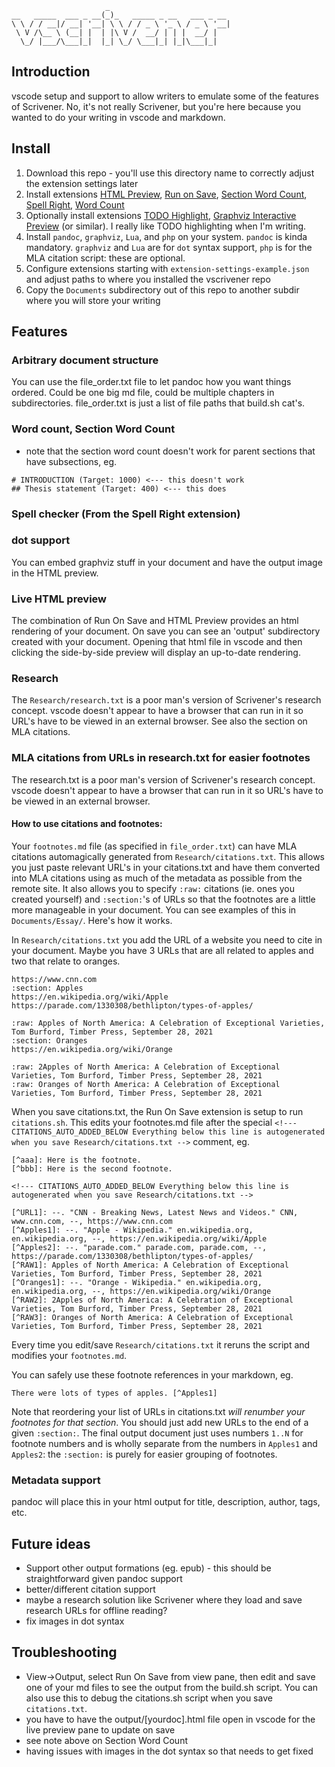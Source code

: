                          _                           
    __   _____  ___ _ __(_)_   _____ _ __   ___ _ __ 
    \ \ / / __|/ __| '__| \ \ / / _ \ '_ \ / _ \ '__|
     \ V /\__ \ (__| |  | |\ V /  __/ | | |  __/ |   
      \_/ |___/\___|_|  |_| \_/ \___|_| |_|\___|_|   


## Introduction
vscode setup and support to allow writers to emulate some of the features of Scrivener. No, it's not really Scrivener, but you're here because you wanted to do your writing in vscode and markdown.
## Install

1. Download this repo - you'll use this directory name to correctly adjust the extension settings later
1. Install extensions [HTML Preview](https://marketplace.visualstudio.com/items?itemName=george-alisson.html-preview-vscode), [Run on Save](https://marketplace.visualstudio.com/items?itemName=emeraldwalk.RunOnSave), [Section Word Count](https://marketplace.visualstudio.com/items?itemName=witulski.section-word-count-targets), [Spell Right](https://marketplace.visualstudio.com/items?itemName=ban.spellright), [Word Count](https://marketplace.visualstudio.com/items?itemName=ms-vscode.wordcount)
2. Optionally install extensions [TODO Highlight](https://marketplace.visualstudio.com/items?itemName=wayou.vscode-todo-highlight), [Graphviz Interactive Preview](https://marketplace.visualstudio.com/items?itemName=tintinweb.graphviz-interactive-preview) (or similar). I really like TODO highlighting when I'm writing.
3. Install `pandoc`, `graphviz`, `Lua`, and `php` on your system. `pandoc` is kinda mandatory. `graphviz` and `Lua` are for `dot` syntax support, `php` is for the MLA citation script: these are optional.
4. Configure extensions starting with `extension-settings-example.json` and adjust paths to where you installed the vscrivener repo
5. Copy the `Documents` subdirectory out of this repo to another subdir where you will store your writing

## Features
### Arbitrary document structure
You can use the file_order.txt file to let pandoc how you want things ordered. Could be one big md file, could be multiple chapters in subdirectories. file_order.txt is just a list of file paths that build.sh cat's.
### Word count, Section Word Count
* note that the section word count doesn't work for parent sections that have subsections, eg.

```
# INTRODUCTION (Target: 1000) <--- this doesn't work
## Thesis statement (Target: 400) <--- this does
```

### Spell checker (From the Spell Right extension)
### dot support
You can embed graphviz stuff in your document and have the output image in the HTML preview.

### Live HTML preview
The combination of Run On Save and HTML Preview provides an html rendering of your document. On save you can see an 'output' subdirectory created with your document. Opening that html file in vscode and then clicking the side-by-side preview will display an up-to-date rendering.

### Research
The `Research/research.txt` is a poor man's version of Scrivener's research concept. vscode doesn't appear to have a browser that can run in it so URL's have to be viewed in an external browser. See also the section on MLA citations.
### MLA citations from URLs in research.txt for easier footnotes
The research.txt is a poor man's version of Scrivener's research concept. vscode doesn't appear to have a browser that can run in it so URL's have to be viewed in an external browser. 

#### How to use citations and footnotes:

Your `footnotes.md` file (as specified in `file_order.txt`) can have MLA citations automagically generated from `Research/citations.txt`. This allows you just paste relevant URL's in your citations.txt and have them converted into MLA citations using as much of the metadata as possible from the remote site. It also allows you to specify `:raw:` citations (ie. ones you created yourself) and `:section:`'s of URLs so that the footnotes are a little more manageable in your document. You can see examples of this in `Documents/Essay/`. Here's how it works.

In `Research/citations.txt` you add the URL of a website you need to cite in your document. Maybe you have 3 URLs that are all related to apples and two that relate to oranges.

```
https://www.cnn.com
:section: Apples
https://en.wikipedia.org/wiki/Apple
https://parade.com/1330308/bethlipton/types-of-apples/

:raw: Apples of North America: A Celebration of Exceptional Varieties, Tom Burford, Timber Press, September 28, 2021
:section: Oranges
https://en.wikipedia.org/wiki/Orange

:raw: 2Apples of North America: A Celebration of Exceptional Varieties, Tom Burford, Timber Press, September 28, 2021
:raw: Oranges of North America: A Celebration of Exceptional Varieties, Tom Burford, Timber Press, September 28, 2021
```

When you save citations.txt, the Run On Save extension is setup to run `citations.sh`. This edits your footnotes.md file after the special `<!--- CITATIONS_AUTO_ADDED_BELOW Everything below this line is autogenerated when you save Research/citations.txt -->` comment, eg. 

```
[^aaa]: Here is the footnote.
[^bbb]: Here is the second footnote.

<!--- CITATIONS_AUTO_ADDED_BELOW Everything below this line is autogenerated when you save Research/citations.txt -->

[^URL1]: --. "CNN - Breaking News, Latest News and Videos." CNN, www.cnn.com, --, https://www.cnn.com
[^Apples1]: --. "Apple - Wikipedia." en.wikipedia.org, en.wikipedia.org, --, https://en.wikipedia.org/wiki/Apple
[^Apples2]: --. "parade.com." parade.com, parade.com, --, https://parade.com/1330308/bethlipton/types-of-apples/
[^RAW1]: Apples of North America: A Celebration of Exceptional Varieties, Tom Burford, Timber Press, September 28, 2021
[^Oranges1]: --. "Orange - Wikipedia." en.wikipedia.org, en.wikipedia.org, --, https://en.wikipedia.org/wiki/Orange
[^RAW2]: 2Apples of North America: A Celebration of Exceptional Varieties, Tom Burford, Timber Press, September 28, 2021
[^RAW3]: Oranges of North America: A Celebration of Exceptional Varieties, Tom Burford, Timber Press, September 28, 2021
```

Every time you edit/save `Research/citations.txt` it reruns the script and modifies your `footnotes.md`.

You can safely use these footnote references in your markdown, eg. 

```
There were lots of types of apples. [^Apples1]
```

Note that reordering your list of URLs in citations.txt _will renumber your footnotes for that section_. You should just add new URLs to the end of a given `:section:`. The final output document just uses numbers `1..N` for footnote numbers and is wholly separate from the numbers in `Apples1` and `Apples2`: the `:section:` is purely for easier grouping of footnotes.
### Metadata support 
pandoc will place this in your html output for title, description, author, tags, etc.

## Future ideas
* Support other output formations (eg. epub) - this should be straightforward given pandoc support
* better/different citation support
* maybe a research solution like Scrivener where they load and save research URLs for offline reading?
* fix images in dot syntax
## Troubleshooting

* View->Output, select Run On Save from view pane, then edit and save one of your md files to see the output from the build.sh script. You can also use this to debug the citations.sh script when you save `citations.txt`.
* you have to have the output/[yourdoc].html file open in vscode for the live preview pane to update on save
* see note above on Section Word Count
* having issues with images in the dot syntax so that needs to get fixed